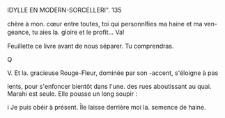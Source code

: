   

 

 

  

 

IDYLLE EN MODERN-SORCELLERI". 135

chère à mon. cœur entre toutes, toi qui personnlﬁes ma haine et ma ven-
geance, tu aies la. gloire et le proﬁt... Va!

Feuillette ce livre avant de nous séparer. Tu comprendras.

Q

V. Et la. gracieuse Rouge-Fleur, dominée par son -accent, s'éloigne à pas

lents, pour s'enfoncer bientôt dans l'une. des rues aboutissant au quai.
Marahi est seule. Elle pousse un long soupir :

i  Je puis obéir à présent. Île laisse derrière moi la. semence de haine.

   

